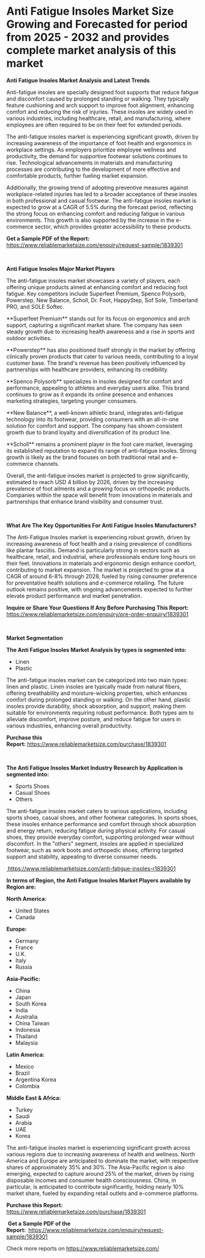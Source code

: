 <p><h1>Anti Fatigue Insoles Market Size Growing and Forecasted for period from 2025 - 2032 and provides complete market analysis of this market</h1></p><p><strong>Anti Fatigue Insoles Market Analysis and Latest Trends</strong></p>
<p><p>Anti-fatigue insoles are specially designed foot supports that reduce fatigue and discomfort caused by prolonged standing or walking. They typically feature cushioning and arch support to improve foot alignment, enhancing comfort and reducing the risk of injuries. These insoles are widely used in various industries, including healthcare, retail, and manufacturing, where employees are often required to be on their feet for extended periods.</p><p>The anti-fatigue insoles market is experiencing significant growth, driven by increasing awareness of the importance of foot health and ergonomics in workplace settings. As employers prioritize employee wellness and productivity, the demand for supportive footwear solutions continues to rise. Technological advancements in materials and manufacturing processes are contributing to the development of more effective and comfortable products, further fueling market expansion.</p><p>Additionally, the growing trend of adopting preventive measures against workplace-related injuries has led to a broader acceptance of these insoles in both professional and casual footwear. The anti-fatigue insoles market is expected to grow at a CAGR of 5.5% during the forecast period, reflecting the strong focus on enhancing comfort and reducing fatigue in various environments. This growth is also supported by the increase in the e-commerce sector, which provides greater accessibility to these products.</p></p>
<p><strong>Get a Sample PDF of the Report:&nbsp;</strong> <a href="https://www.reliablemarketsize.com/enquiry/request-sample/1839301?utm_campaign=1901&utm_medium=2&utm_source=Github&utm_content=ia&utm_term=07022025&utm_id=anti-fatigue-insoles">https://www.reliablemarketsize.com/enquiry/request-sample/1839301</a></p>
<p>&nbsp;</p>
<p><strong>Anti Fatigue Insoles Major Market Players</strong></p>
<p><p>The anti-fatigue insoles market showcases a variety of players, each offering unique products aimed at enhancing comfort and reducing foot fatigue. Key competitors include Superfeet Premium, Spenco Polysorb, Powerstep, New Balance, Scholl, Dr. Foot, HappyStep, Sof Sole, Timberland PRO, and SOLE Softec.</p><p>**Superfeet Premium** stands out for its focus on ergonomics and arch support, capturing a significant market share. The company has seen steady growth due to increasing health awareness and a rise in sports and outdoor activities. </p><p>**Powerstep** has also positioned itself strongly in the market by offering clinically proven products that cater to various needs, contributing to a loyal customer base. The brand's revenue has been positively influenced by partnerships with healthcare providers, enhancing its credibility.</p><p>**Spenco Polysorb** specializes in insoles designed for comfort and performance, appealing to athletes and everyday users alike. This brand continues to grow as it expands its online presence and enhances marketing strategies, targeting younger consumers.</p><p>**New Balance**, a well-known athletic brand, integrates anti-fatigue technology into its footwear, providing consumers with an all-in-one solution for comfort and support. The company has shown consistent growth due to brand loyalty and diversification of its product line. </p><p>**Scholl** remains a prominent player in the foot care market, leveraging its established reputation to expand its range of anti-fatigue insoles. Strong growth is likely as the brand focuses on both traditional retail and e-commerce channels.</p><p>Overall, the anti-fatigue insoles market is projected to grow significantly, estimated to reach USD 4 billion by 2026, driven by the increasing prevalence of foot ailments and a growing focus on orthopedic products. Companies within the space will benefit from innovations in materials and partnerships that enhance brand visibility and consumer trust.</p></p>
<p>&nbsp;</p>
<p><strong>What Are The Key Opportunities For Anti Fatigue Insoles Manufacturers?</strong></p>
<p><p>The Anti-Fatigue Insoles market is experiencing robust growth, driven by increasing awareness of foot health and a rising prevalence of conditions like plantar fasciitis. Demand is particularly strong in sectors such as healthcare, retail, and industrial, where professionals endure long hours on their feet. Innovations in materials and ergonomic design enhance comfort, contributing to market expansion. The market is projected to grow at a CAGR of around 6-8% through 2028, fueled by rising consumer preference for preventative health solutions and e-commerce retailing. The future outlook remains positive, with ongoing advancements expected to further elevate product performance and market penetration.</p></p>
<p><strong>Inquire or Share Your Questions If Any Before Purchasing This Report:</strong> <a href="https://www.reliablemarketsize.com/enquiry/pre-order-enquiry/1839301?utm_campaign=1901&utm_medium=2&utm_source=Github&utm_content=ia&utm_term=07022025&utm_id=anti-fatigue-insoles">https://www.reliablemarketsize.com/enquiry/pre-order-enquiry/1839301</a></p>
<p>&nbsp;</p>
<p><strong>Market Segmentation</strong></p>
<p><strong>The Anti Fatigue Insoles Market Analysis by types is segmented into:</strong></p>
<p><ul><li>Linen</li><li>Plastic</li></ul></p>
<p><p>The anti-fatigue insoles market can be categorized into two main types: linen and plastic. Linen insoles are typically made from natural fibers, offering breathability and moisture-wicking properties, which enhances comfort during prolonged standing or walking. On the other hand, plastic insoles provide durability, shock absorption, and support, making them suitable for environments requiring robust performance. Both types aim to alleviate discomfort, improve posture, and reduce fatigue for users in various industries, enhancing overall productivity.</p></p>
<p><strong>Purchase this Report:&nbsp;</strong><a href="https://www.reliablemarketsize.com/purchase/1839301?utm_campaign=1901&utm_medium=2&utm_source=Github&utm_content=ia&utm_term=07022025&utm_id=anti-fatigue-insoles">https://www.reliablemarketsize.com/purchase/1839301</a></p>
<p>&nbsp;</p>
<p><strong>The Anti Fatigue Insoles Market Industry Research by Application is segmented into:</strong></p>
<p><ul><li>Sports Shoes</li><li>Casual Shoes</li><li>Others</li></ul></p>
<p><p>The anti-fatigue insoles market caters to various applications, including sports shoes, casual shoes, and other footwear categories. In sports shoes, these insoles enhance performance and comfort through shock absorption and energy return, reducing fatigue during physical activity. For casual shoes, they provide everyday comfort, supporting prolonged wear without discomfort. In the "others" segment, insoles are applied in specialized footwear, such as work boots and orthopedic shoes, offering targeted support and stability, appealing to diverse consumer needs.</p></p>
<p><a href="https://www.reliablemarketsize.com/anti-fatigue-insoles-r1839301?utm_campaign=1901&utm_medium=2&utm_source=Github&utm_content=ia&utm_term=07022025&utm_id=anti-fatigue-insoles">&nbsp;https://www.reliablemarketsize.com/anti-fatigue-insoles-r1839301</a></p>
<p><strong>In terms of Region, the Anti Fatigue Insoles Market Players available by Region are:</strong></p>
<p>
    <p> <strong> North America: </strong>
        <ul>
            <li>United States</li>
            <li>Canada</li>
        </ul>
        </p> 
    <p> <strong> Europe: </strong>
        <ul>
            <li>Germany</li>
            <li>France</li>
            <li>U.K.</li>
            <li>Italy</li>
            <li>Russia</li>
        </ul>
        </p> 
    <p> <strong> Asia-Pacific: </strong>
        <ul>
            <li>China</li>
            <li>Japan</li>
            <li>South Korea</li>
            <li>India</li>
            <li>Australia</li>
            <li>China Taiwan</li>
            <li>Indonesia</li>
            <li>Thailand</li>
            <li>Malaysia</li>
        </ul>
        </p> 
    <p> <strong> Latin America: </strong>
        <ul>
            <li>Mexico</li>
            <li>Brazil</li>
            <li>Argentina Korea</li>
            <li>Colombia</li>
        </ul>
        </p> 
    <p> <strong> Middle East & Africa: </strong>
        <ul>
            <li>Turkey</li>
            <li>Saudi</li>
            <li>Arabia</li>
            <li>UAE</li>
            <li>Korea</li>
        </ul>
    </p>
    </p>
<p><p>The anti-fatigue insoles market is experiencing significant growth across various regions due to increasing awareness of health and wellness. North America and Europe are anticipated to dominate the market, with respective shares of approximately 35% and 30%. The Asia-Pacific region is also emerging, expected to capture around 25% of the market, driven by rising disposable incomes and consumer health consciousness. China, in particular, is anticipated to contribute significantly, holding nearly 10% market share, fueled by expanding retail outlets and e-commerce platforms.</p></p>
<p><strong>Purchase this Report: </strong><a href="https://www.reliablemarketsize.com/purchase/1839301?utm_campaign=1901&utm_medium=2&utm_source=Github&utm_content=ia&utm_term=07022025&utm_id=anti-fatigue-insoles">https://www.reliablemarketsize.com/purchase/1839301</a></p>
<p>&nbsp;<strong>Get a Sample PDF of the Report:&nbsp;&nbsp;</strong><a href="https://www.reliablemarketsize.com/enquiry/request-sample/1839301?utm_campaign=1901&utm_medium=2&utm_source=Github&utm_content=ia&utm_term=07022025&utm_id=anti-fatigue-insoles">https://www.reliablemarketsize.com/enquiry/request-sample/1839301</a></p>
<p><strong></strong></p>
<p>Check more reports on <a href="https://www.reliablemarketsize.com/?utm_campaign=1901&utm_medium=2&utm_source=Github&utm_content=ia&utm_term=07022025&utm_id=anti-fatigue-insoles">https://www.reliablemarketsize.com/</a></p>